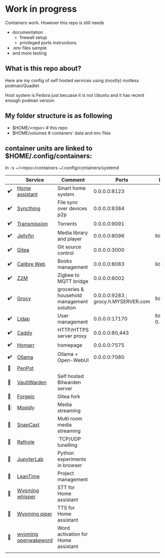 # Work in progress

Containers work. However this repo is still needs 
- documentation
  - firewall setup
  - privileged ports instructions
- .env files sample
- and more testing

## What is this repo about?
Here are my config of self hosted services using (mostly) rootless podman/Quadlet

Host system is Fedora just becuase it is not Ubuntu and it has recent enough podman version

## My folder structure is as following

- $HOME/\<repo\>  # this repo
- $HOME/volumes # contaners' data and env files

## container units are linked to $HOME/.config/containers:

ln -s ~/\<repo\>/containers ~/.config/containers/systemd


| | Service | Comment | Ports | Networks |
|---|---|---|---|---|
| :heavy_check_mark:  | [Home assistant](https://www.home-assistant.io/) | Smart home system  | 0.0.0.0:8123 |   |
| :heavy_check_mark:  | [Syncthing](https://syncthing.net/)  | File sync over devices p2p | 0.0.0.0:8384 |   |
| :heavy_check_mark: | [Transmission](https://transmissionbt.com/)  | Torrents  | 0.0.0.0:9091 |   |
| :heavy_check_mark:  | [Jellyfin](https://jellyfin.org/) | Media library and player  | 0.0.0.0:8096 | lldap |
| :heavy_check_mark:  | [Gitea](https://about.gitea.com/)  | Git source control  | 0.0.0.0:3000  |   |
| :heavy_check_mark: | [Calibre Web](https://github.com/janeczku/calibre-web)  | Books management  | 0.0.0.0:8083  | lldap  |
| :heavy_check_mark:  | [Z2M](https://www.zigbee2mqtt.io/) | Zigbee to MQTT bridge  | 0.0.0.0:8002  |   |
| :heavy_check_mark:  | [Grocy](https://grocy.info/)  | groceries & household management solution  | 0.0.0.0:9283 ; grocy.h.MYSERVER.com  | lldap  |
| :heavy_check_mark:  | [Lldap](https://github.com/lldap/lldap)  | User management  | 0.0.0.0:17170  | lldap ; 0.0.0.0:3890  |
| :heavy_check_mark:  | [Caddy](https://caddyserver.com/)  | HTTP/HTTPS server proxy  | 0.0.0.0:80,443 |   |
| :heavy_check_mark:  | [Homarr](https://homarr.dev/)  | homepage  | 0.0.0.0:7575 |   |
| :heavy_check_mark:  | [Ollama](https://ollama.com/)  | Ollama + Open-WebUI  | 0.0.0.0:7080 |   |
| :hammer:  | [PenPot](https://penpot.app/)  |   | |  |
| :hammer:  | [VaultWarden](https://github.com/dani-garcia/vaultwarden)  | Self hosted Bitwarden server  | |  |
| :hammer:  | [Forgejo](https://codeberg.org/forgejo/forgejo)  | Gitea fork  | |  |
| :hammer::  | [Mopidy](https://mopidy.com/)  | Media streaming  | |  |
| :hammer:  | [SnapCast](https://github.com/badaix/snapcast)  | Multi room media streaming  | |  |
| :hammer:  | [Rathole](https://github.com/rapiz1/rathole)  |`TCP/UDP tunelling  | |  |
| :hammer:  | [JupyterLab](https://jupyter.org/)  | Python experiments in browser  | |  |
| :hammer:   | [LeanTime](https://leantime.io/)  | Project management  |   |   |
| :hammer:   | [Wyoming whisper](https://github.com/rhasspy/wyoming-faster-whisper)  | STT for Home assistant  |   |   |
| :hammer:   | [Wyoming piper](https://hub.docker.com/r/rhasspy/wyoming-piper)  | TTS for Home assistant  |   |   |
| :hammer:   | [wyoming openwakeword](https://github.com/rhasspy/wyoming-openwakeword)  | Word activation for Home assistant  |   |   |
|   |   |   |   |   |
